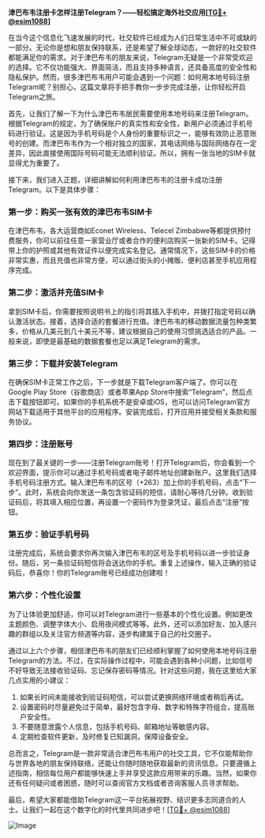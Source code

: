 **津巴布韦注册卡怎样注册Telegram？——轻松搞定海外社交应用[[TG💪+ @esim1088](https://t.me/s/esim1088)]**

在当今这个信息化飞速发展的时代，社交软件已经成为人们日常生活中不可或缺的一部分。无论你是想和朋友保持联系，还是希望了解全球动态，一款好的社交软件都能满足你的需求。对于津巴布韦的朋友来说，Telegram无疑是一个非常受欢迎的选择。它不仅功能强大、界面简洁，而且支持多种语言，还具备高度的安全性和隐私保护。然而，很多津巴布韦用户可能会遇到一个问题：如何用本地号码注册Telegram呢？别担心，这篇文章将手把手教你一步步完成注册，让你轻松开启Telegram之旅。

首先，让我们了解一下为什么津巴布韦居民需要使用本地号码来注册Telegram。根据Telegram的规定，为了确保账户的真实性和安全性，新用户必须通过手机号码进行验证。这是因为手机号码是个人身份的重要标识之一，能够有效防止恶意账号的创建。而津巴布韦作为一个相对独立的国家，其电话网络与国际网络存在一定差异，因此直接使用国际号码可能无法顺利验证。所以，拥有一张当地的SIM卡就显得尤为重要了。

接下来，我们进入正题，详细讲解如何利用津巴布韦的注册卡成功注册Telegram。以下是具体步骤：

### **第一步：购买一张有效的津巴布韦SIM卡**
在津巴布韦，各大运营商如Econet Wireless、Telecel Zimbabwe等都提供预付费服务，你可以前往任意一家营业厅或者合作的便利店购买一张新的SIM卡。记得带上你的护照或其他有效证件以便完成实名登记。通常情况下，这些SIM卡的价格非常实惠，而且充值也非常方便，可以通过街头的小摊贩、便利店甚至手机应用程序完成。

### **第二步：激活并充值SIM卡**
拿到SIM卡后，你需要按照说明书上的指引将其插入手机中，并拨打指定号码以确认激活状态。接着，选择合适的套餐进行充值。津巴布韦的移动数据流量包种类繁多，价格从几美元到几十美元不等，建议根据自己的使用习惯挑选适合的产品。一般来说，即使是最基础的数据套餐也足以满足Telegram的需求。

### **第三步：下载并安装Telegram**
在确保SIM卡正常工作之后，下一步就是下载Telegram客户端了。你可以在Google Play Store（谷歌商店）或者苹果App Store中搜索“Telegram”，然后点击下载按钮即可。如果你的手机系统不是安卓或iOS，也可以访问Telegram官方网站下载适用于其他平台的应用程序。安装完成后，打开应用并接受相关条款和服务协议。

### **第四步：注册账号**
现在到了最关键的一步——注册Telegram账号！打开Telegram后，你会看到一个欢迎界面，提示你可以通过手机号码或者电子邮件地址创建新账户。这里我们选择手机号码注册方式。输入津巴布韦的区号（+263）加上你的手机号码，点击“下一步”。此时，系统会向你发送一条包含验证码的短信，请耐心等待几分钟。收到验证码后，将其填入相应位置，再设置一个密码作为登录凭证，最后点击“注册”按钮。

### **第五步：验证手机号码**
注册完成后，系统会要求你再次输入津巴布韦的区号及手机号码以进一步验证身份。随后，另一条验证码短信将会送达你的手机。重复上述操作，输入正确的验证码后，恭喜你！你的Telegram账号已经成功创建啦！

### **第六步：个性化设置**
为了让体验更加舒适，你可以对Telegram进行一些基本的个性化设置。例如更改主题颜色、调整字体大小、启用夜间模式等等。此外，还可以添加好友、加入感兴趣的群组以及关注官方频道等内容，逐步构建属于自己的社交圈子。

通过以上六个步骤，相信津巴布韦的朋友们已经顺利掌握了如何使用本地号码注册Telegram的方法。不过，在实际操作过程中，可能会遇到各种小问题，比如信号不好导致无法接收验证码、忘记保存密码等情况。针对这些问题，我在这里给大家几点实用的小建议：

1. 如果长时间未能接收到验证码短信，可以尝试更换网络环境或者稍后再试。
2. 设置密码时尽量避免过于简单，最好包含字母、数字和特殊字符组合，提高账户安全性。
3. 不要随意泄露个人信息，包括手机号码、邮箱地址等敏感内容。
4. 定期检查软件更新，及时修复已知漏洞，保障设备安全。

总而言之，Telegram是一款非常适合津巴布韦用户的社交工具，它不仅能帮助你与世界各地的朋友保持联络，还能让你随时随地获取最新的资讯信息。只要遵循上述指南，相信每位用户都能够快速上手并享受这款应用带来的乐趣。当然，如果你还有任何疑问或者困惑，随时可以查阅官方文档或者咨询客服人员寻求帮助。

最后，希望大家都能借助Telegram这一平台拓展视野、结识更多志同道合的人士。让我们一起在这个数字化的时代里共同进步吧！[[TG💪+ @esim1088](https://t.me/s/esim1088)]

![Image](https://i.postimg.cc/4NQfJmqS/Snipaste-2025-05-13-00-14-12.png)